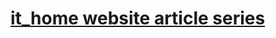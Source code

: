 # [it_home website article series](https://ithelp.ithome.com.tw/users/20140296/ironman/4042?page=1)
